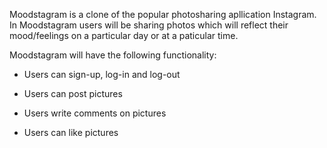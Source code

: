 
Moodstagram is a clone of the popular photosharing apllication Instagram. In Moodstagram users will be sharing photos which will reflect their mood/feelings on a particular day or at a paticular time. 


Moodstagram will have the following functionality:


* Users can sign-up, log-in and log-out

* Users can post pictures

* Users write comments on pictures

* Users can like pictures

